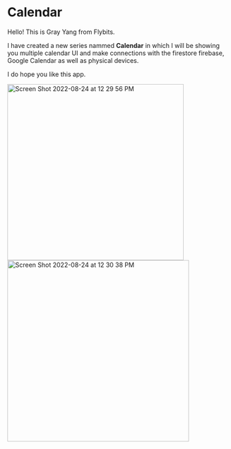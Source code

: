 # Calendar

Hello! This is Gray Yang from Flybits.

I have created a new series nammed **Calendar** in which I will be showing you multiple calendar UI and make connections with the firestore firebase, Google Calendar as well as physical devices.

I do hope you like this app.
 
<img width="399" alt="Screen Shot 2022-08-24 at 12 29 56 PM" src="https://user-images.githubusercontent.com/59634081/186474956-adf26c05-1e2d-4e7a-bdcb-c422ddd31d94.png">
<img width="411" alt="Screen Shot 2022-08-24 at 12 30 38 PM" src="https://user-images.githubusercontent.com/59634081/186474964-c8dcbcef-0945-4c90-9c8e-8aacae7ad2ba.png">
